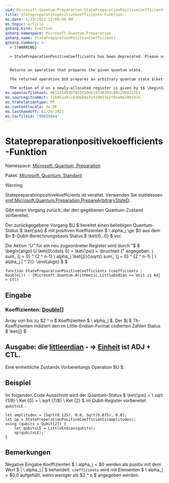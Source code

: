 ```yaml
---
uid: Microsoft.Quantum.Preparation.StatePreparationPositiveCoefficients
title: Statepreparationpositivekoefficients-Funktion
ms.date: 1/23/2021 12:00:00 AM
ms.topic: article
qsharp.kind: function
qsharp.namespace: Microsoft.Quantum.Preparation
qsharp.name: StatePreparationPositiveCoefficients
qsharp.summary: >-
  > [!WARNING]

  > StatePreparationPositiveCoefficients has been deprecated. Please use <xref:Microsoft.Quantum.Preparation.PrepareArbitraryStateD> instead.


  Returns an operation that prepares the given quantum state.

  The returned operation $U$ prepares an arbitrary quantum state $\ket{\psi}$ with positive coefficients $\alpha_j\ge 0$ from the $n$-qubit computational basis state $\ket{0...0}$.

  The action of U on a newly-allocated register is given by $$ \begin{align} U \ket{0\cdots 0} = \ket{\psi} = \frac{\sum_{j=0}^{2^n-1}\alpha_j \ket{j}}{\sqrt{\sum_{j=0}^{2^n-1}|\alpha_j|^2}}. \end{align} $$
ms.openlocfilehash: 081541d93bf853fa0de1573038dc00c296432281
ms.sourcegitcommit: 71605ea9cc630e84e7ef29027e1f0ea06299747e
ms.translationtype: MT
ms.contentlocale: de-DE
ms.lasthandoff: 01/26/2021
ms.locfileid: "98855844"
---
```

# <a name="statepreparationpositivecoefficients-function"></a>Statepreparationpositivekoefficients-Funktion

Namespace: [Microsoft. Quantum. Preparation](xref:Microsoft.Quantum.Preparation)

Paket: [Microsoft. Quantum. Standard](https://nuget.org/packages/Microsoft.Quantum.Standard)


> [!WARNING]
> Statepreparationpositivekoefficients ist veraltet. Verwenden Sie stattdessen <xref:Microsoft.Quantum.Preparation.PrepareArbitraryStateD>.

Gibt einen Vorgang zurück, der den gegebenen Quantum-Zustand vorbereitet.

Der zurückgegebene Vorgang $U $ bereitet einen beliebigen Quantum-Status $ \ket{\psi} $ mit positiven Koeffizienten $ \ alpha_j \ge $0 aus dem $n $-Qubit-Berechnungsbasis Status $ \ket{0...0} $ vor.

Die Aktion "U" für ein neu zugeordneter Register wird durch "$ $ \begin{align} U \ket{0\cdots 0} = \ket{\psi} = \bruchteil {" angegeben. \ sum_ {j = 0} ^ {2 ^ n-1} \ alpha_j \ket{j}}{\sqrt{\ sum_ {j = 0} ^ {2 ^ n-1} | \ alpha_j | ^ 2}}.
\end{align} $ $

```qsharp
function StatePreparationPositiveCoefficients (coefficients : Double[]) : (Microsoft.Quantum.Arithmetic.LittleEndian => Unit is Adj + Ctl)
```


## <a name="input"></a>Eingabe

### <a name="coefficients--double"></a>Koeffizienten: [Double](xref:microsoft.quantum.lang-ref.double)[]

Array von bis zu $2 ^ n $ Koeffizienten $ \ alpha_j $. Der $j $ Th-Koeffizienten indiziert den im Little-Endian-Format codierten Zahlen Status $ \ket{j} $.



## <a name="output--littleendian--unit--is-adj--ctl"></a>Ausgabe: die [littleerdian](xref:Microsoft.Quantum.Arithmetic.LittleEndian) - => [Einheit](xref:microsoft.quantum.lang-ref.unit)  ist ADJ + CTL.

Eine einheitliche Zustands Vorbereitungs Operation $U $.

## <a name="example"></a>Beispiel

Im folgenden Code Ausschnitt wird der Quantum-Status $ \ket{\psi} = \ sqrt {1/8} \ Ket {0} + \ sqrt {7/8} \ Ket {2} $ im Qubit-Register vorbereitet `qubitsLE` .

```qsharp
let amplitudes = [Sqrt(0.125), 0.0, Sqrt(0.875), 0.0];
let op = StatePreparationPositiveCoefficients(amplitudes);
using (qubits = Qubit[2]) {
    let qubitsLE = LittleEndian(qubits);
    op(qubitsLE);
}
```

## <a name="remarks"></a>Bemerkungen

Negative Eingabe Koeffizienten $ \ alpha_j < $0 werden als positiv mit dem Wert $ | \ alpha_j | $ behandelt. `coefficients` wird mit Elementen $ \ alpha_j = $0,0 aufgefüllt, wenn weniger als $2 ^ n $ angegeben werden.